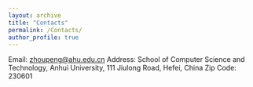 ```yaml
---
layout: archive
title: "Contacts"
permalink: /Contacts/
author_profile: true
---
```

Email: zhoupeng@ahu.edu.cn
Address: School of Computer Science and Technology, Anhui University, 111 Jiulong Road, Hefei, China
Zip Code: 230601


